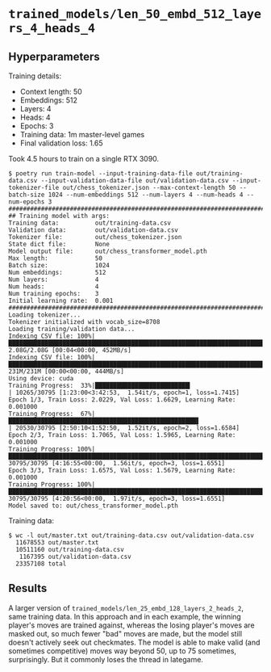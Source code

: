 # `trained_models/len_50_embd_512_layers_4_heads_4`

## Hyperparameters

Training details:
* Context length: 50
* Embeddings: 512
* Layers: 4
* Heads: 4
* Epochs: 3
* Training data: 1m master-level games
* Final validation loss: 1.65

Took 4.5 hours to train on a single RTX 3090.

```console
$ poetry run train-model --input-training-data-file out/training-data.csv --input-validation-data-file out/validation-data.csv --input-tokenizer-file out/chess_tokenizer.json --max-context-length 50 --batch-size 1024 --num-embeddings 512 --num-layers 4 --num-heads 4 --num-epochs 3
###################################################################################################
## Training model with args:
Training data:          out/training-data.csv
Validation data:        out/validation-data.csv
Tokenizer file:         out/chess_tokenizer.json
State dict file:        None
Model output file:      out/chess_transformer_model.pth
Max length:             50
Batch size:             1024
Num embeddings:         512
Num layers:             4
Num heads:              4
Num training epochs:    3
Initial learning rate:  0.001
###################################################################################################
Loading tokenizer...
Tokenizer initialized with vocab_size=8708
Loading training/validation data...
Indexing CSV file: 100%|███████████████████████████████████████████████████████████████████████████████████████████████████████████| 2.08G/2.08G [00:04<00:00, 452MB/s]
Indexing CSV file: 100%|█████████████████████████████████████████████████████████████████████████████████████████████████████████████| 231M/231M [00:00<00:00, 444MB/s]
Using device: cuda
Training Progress:  33%|██████████████████████████▎                                                    | 10265/30795 [1:23:00<3:42:53,  1.54it/s, epoch=1, loss=1.7415]
Epoch 1/3, Train Loss: 2.0229, Val Loss: 1.6629, Learning Rate: 0.001000
Training Progress:  67%|████████████████████████████████████████████████████▋                          | 20530/30795 [2:50:10<1:52:50,  1.52it/s, epoch=2, loss=1.6584]
Epoch 2/3, Train Loss: 1.7065, Val Loss: 1.5965, Learning Rate: 0.001000
Training Progress: 100%|█████████████████████████████████████████████████████████████████████████████████| 30795/30795 [4:16:55<00:00,  1.56it/s, epoch=3, loss=1.6551]
Epoch 3/3, Train Loss: 1.6575, Val Loss: 1.5679, Learning Rate: 0.001000
Training Progress: 100%|█████████████████████████████████████████████████████████████████████████████████| 30795/30795 [4:20:56<00:00,  1.97it/s, epoch=3, loss=1.6551]
Model saved to: out/chess_transformer_model.pth
```

Training data:

```console
$ wc -l out/master.txt out/training-data.csv out/validation-data.csv
  11678553 out/master.txt
  10511160 out/training-data.csv
   1167395 out/validation-data.csv
  23357108 total
```

## Results

A larger version of `trained_models/len_25_embd_128_layers_2_heads_2`, same training data. In this approach and in each example, the winning player's moves are trained against, whereas the losing player's moves are masked out, so much fewer "bad" moves are made, but the model still doesn't actively seek out checkmates. The model is able to make valid (and sometimes competitive) moves way beyond 50, up to 75 sometimes, surprisingly. But it commonly loses the thread in lategame.
